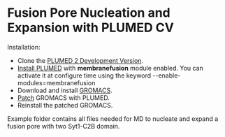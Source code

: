 # Fusion Pore Nucleation and Expansion with PLUMED CV

Installation:
- Clone the [PLUMED 2 Development Version](https://github.com/plumed/plumed2.git).
- [Install PLUMED](https://www.plumed.org/doc-v2.8/user-doc/html/_installation.html) with **membranefusion** module enabled. You can activate it at configure time using the keyword --enable-modules=membranefusion
- Download and install [GROMACS](https://manual.gromacs.org/documentation/).
- [Patch](https://www.plumed.org/doc-v2.8/user-doc/html/_installation.html#Patching) GROMACS with PLUMED.
- Reinstall the patched GROMACS.

Example folder contains all files needed for MD to nucleate and expand a fusion pore with two Syt1-C2B domain.
